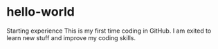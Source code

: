 # hello-world
Starting experience
This is my first time coding in GitHub. I am exited to learn new stuff and improve my coding skills.
